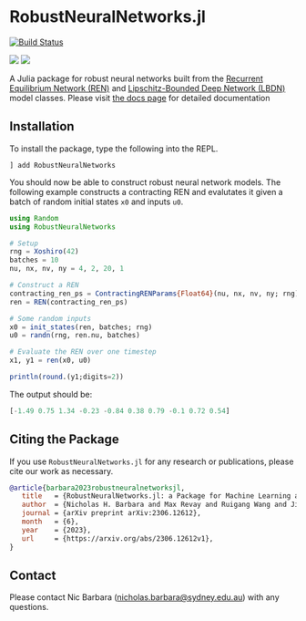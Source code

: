 # RobustNeuralNetworks.jl

[![Build Status](https://github.com/acfr/RobustNeuralNetworks.jl/actions/workflows/CI.yml/badge.svg?branch=main)](https://github.com/acfr/RobustNeuralNetworks.jl/actions/workflows/CI.yml?query=branch%3Amain)

[![](https://img.shields.io/badge/docs-stable-blue.svg)](https://acfr.github.io/RobustNeuralNetworks.jl/stable/)
[![](https://img.shields.io/badge/docs-dev-blue.svg)](https://acfr.github.io/RobustNeuralNetworks.jl/dev)


A Julia package for robust neural networks built from the [Recurrent Equilibrium Network (REN)](https://arxiv.org/abs/2104.05942) and [Lipschitz-Bounded Deep Network (LBDN)](https://arxiv.org/abs/2301.11526) model classes. Please visit [the docs page](https://acfr.github.io/RobustNeuralNetworks.jl/dev/) for detailed documentation

## Installation

To install the package, type the following into the REPL.

```
] add RobustNeuralNetworks
```

You should now be able to construct robust neural network models. The following example constructs a contracting REN and evalutates it given a batch of random initial states `x0` and inputs `u0`.

```julia
using Random
using RobustNeuralNetworks

# Setup
rng = Xoshiro(42)
batches = 10
nu, nx, nv, ny = 4, 2, 20, 1

# Construct a REN
contracting_ren_ps = ContractingRENParams{Float64}(nu, nx, nv, ny; rng)
ren = REN(contracting_ren_ps)

# Some random inputs
x0 = init_states(ren, batches; rng)
u0 = randn(rng, ren.nu, batches)

# Evaluate the REN over one timestep
x1, y1 = ren(x0, u0)

println(round.(y1;digits=2))
```

The output should be:

```julia
[-1.49 0.75 1.34 -0.23 -0.84 0.38 0.79 -0.1 0.72 0.54]
```

## Citing the Package

If you use `RobustNeuralNetworks.jl` for any research or publications, please cite our work as necessary.
```bibtex
@article{barbara2023robustneuralnetworksjl,
   title   = {RobustNeuralNetworks.jl: a Package for Machine Learning and Data-Driven Control with Certified Robustness},
   author  = {Nicholas H. Barbara and Max Revay and Ruigang Wang and Jing Cheng and Ian R. Manchester},
   journal = {arXiv preprint arXiv:2306.12612},
   month   = {6},
   year    = {2023},
   url     = {https://arxiv.org/abs/2306.12612v1},
}
```

## Contact
Please contact Nic Barbara (nicholas.barbara@sydney.edu.au) with any questions.
